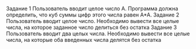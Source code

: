 Задание 1
Пользователь вводит целое число А. Программа должна
определить, что куб суммы цифр этого числа равен А*А.
Задание 2 
Пользователь вводит целое число. Необходимо вывести все
целые числа, на которое заданное число делиться без остатка
Задание 3
Пользователь вводит два целых числа. Необходимо вывести все целые числа, на которые оба введенных числа делятся
без остатка
